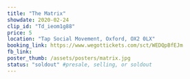 ```yaml
---
title: "The Matrix"
showdate: 2020-02-24
clip_id: "Td_ieom1g88"
price: 5
location: "Tap Social Movement, Oxford, OX2 0LX"
booking_link: https://www.wegottickets.com/sct/WEDQpBfEJm
fb_link:
poster_thumb: /assets/posters/matrix.jpg
status: "soldout" #presale, selling, or soldout
---
```


